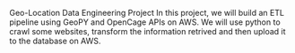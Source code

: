 Geo-Location Data Engineering Project
In this project, we will build an ETL pipeline using GeoPY and OpenCage APIs on AWS. We will use python to crawl some websites, transform the information retrived and then upload it to the database on AWS.
